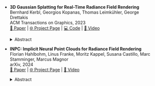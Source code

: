 
- <a name="kerbl20233dgs"></a>
  **3D Gaussian Splatting for Real-Time Radiance Field Rendering**  
  Bernhard Kerbl, Georgios Kopanas, Thomas Leimkühler, George Drettakis  
  ACM Transactions on Graphics, 2023  
  [📄 Paper](https://arxiv.org/abs/2308.04079) | [🌐 Project Page](https://repo-sam.inria.fr/fungraph/3d-gaussian-splatting/) | [💻 Code](https://github.com/graphdeco-inria/gaussian-splatting) | [🎥 Video](https://www.youtube.com/watch?v=T_kXY43VZnk'>video</a>)  
  <details><summary>Abstract</summary>Radiance Field methods have recently revolutionized novel-view synthesis of scenes captured with multiple photos or videos. However, achieving high visual quality still requires neural networks that are costly to train and render, while recent faster methods inevitably trade off speed for quality. For unbounded and complete scenes (rather than isolated objects) and 1080p resolution rendering, no current method can achieve real-time display rates. We introduce three key elements that allow us to achieve state-of-the-art visual quality while maintaining competitive training times and importantly allow high-quality real-time (≥ 30 fps) novel-view synthesis at 1080p resolution. First, starting from sparse points produced during camera calibration, we represent the scene with 3D Gaussians that preserve desirable properties of continuous volumetric radiance fields for scene optimization while avoiding unnecessary computation in empty space; Second, we perform interleaved optimization/density control of the 3D Gaussians, notably optimizing anisotropic covariance to achieve an accurate representation of the scene; Third, we develop a fast visibility-aware rendering algorithm that supports anisotropic splatting and both accelerates training and allows real-time rendering. We demonstrate state-of-the-art visual quality and real-time rendering on several established datasets.</details>

- <a name="hahlbohm2024inpc"></a>
  **INPC: Implicit Neural Point Clouds for Radiance Field Rendering**  
  Florian Hahlbohm, Linus Franke, Moritz Kappel, Susana Castillo, Marc Stamminger, Marcus Magnor  
  arXiv, 2024  
  [📄 Paper](https://arxiv.org/abs/2403.16862) | [🌐 Project Page](https://fhahlbohm.github.io/inpc/) | [🎥 Video](https://www.youtube.com/watch?v=UqDlS3QGNMo'>video</a>)  
  <details><summary>Abstract</summary>We introduce a new approach for reconstruction and novel-view synthesis of unbounded real-world scenes. In contrast to previous methods using either volumetric fields, grid-based models, or discrete point cloud proxies, we propose a hybrid scene representation, which implicitly encodes a point cloud in a continuous octree-based probability field and a multi-resolution hash grid. In doing so, we combine the benefits of both worlds by retaining favorable behavior during optimization: Our novel implicit point cloud representation and differentiable rasterizer enable fast rendering while preserving fine geometric detail without depending on initial priors like SfM point clouds. Our method achieves state-of-the-art image quality on several common benchmark datasets. Furthermore, we achieve fast inference at interactive frame rates, and can extract explicit point clouds to further enhance performance.</details>
